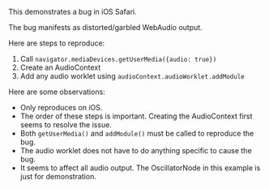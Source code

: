 This demonstrates a bug in iOS Safari.

The bug manifests as distorted/garbled WebAudio output.

Here are steps to reproduce:

1. Call `navigator.mediaDevices.getUserMedia({audio: true})`
2. Create an AudioContext
3. Add any audio worklet using `audioContext.audioWorklet.addModule`

Here are some observations:

- Only reproduces on iOS.
- The order of these steps is important. Creating the AudioContext first seems to resolve the issue.
- Both `getUserMedia()` and `addModule()` must be called to reproduce the bug.
- The audio worklet does not have to do anything specific to cause the bug.
- It seems to affect all audio output. The OscillatorNode in this example is just for demonstration.
